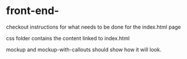 # front-end-

checkout instructions for what needs to be done for the index.html page

css folder contains the content linked to index.html

mockup and mockup-with-callouts should show how it will look.
